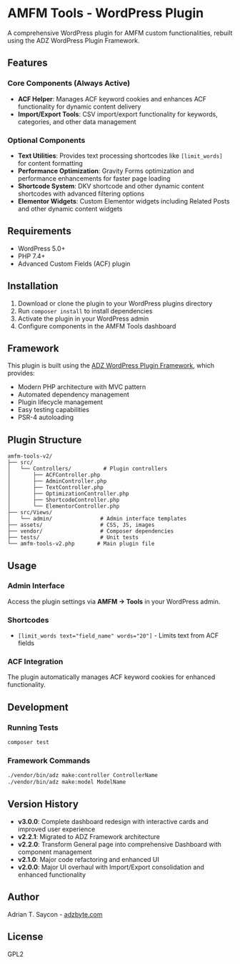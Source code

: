 # AMFM Tools - WordPress Plugin

A comprehensive WordPress plugin for AMFM custom functionalities, rebuilt using the ADZ WordPress Plugin Framework.

## Features

### Core Components (Always Active)
- **ACF Helper**: Manages ACF keyword cookies and enhances ACF functionality for dynamic content delivery
- **Import/Export Tools**: CSV import/export functionality for keywords, categories, and other data management

### Optional Components
- **Text Utilities**: Provides text processing shortcodes like `[limit_words]` for content formatting
- **Performance Optimization**: Gravity Forms optimization and performance enhancements for faster page loading
- **Shortcode System**: DKV shortcode and other dynamic content shortcodes with advanced filtering options
- **Elementor Widgets**: Custom Elementor widgets including Related Posts and other dynamic content widgets

## Requirements

- WordPress 5.0+
- PHP 7.4+
- Advanced Custom Fields (ACF) plugin

## Installation

1. Download or clone the plugin to your WordPress plugins directory
2. Run `composer install` to install dependencies
3. Activate the plugin in your WordPress admin
4. Configure components in the AMFM Tools dashboard

## Framework

This plugin is built using the [ADZ WordPress Plugin Framework](https://github.com/adzadzadz/wp-plugin-framework), which provides:

- Modern PHP architecture with MVC pattern
- Automated dependency management
- Plugin lifecycle management
- Easy testing capabilities
- PSR-4 autoloading

## Plugin Structure

```
amfm-tools-v2/
├── src/
│   └── Controllers/          # Plugin controllers
│       ├── ACFController.php
│       ├── AdminController.php
│       ├── TextController.php
│       ├── OptimizationController.php
│       ├── ShortcodeController.php
│       └── ElementorController.php
├── src/Views/
│   └── admin/               # Admin interface templates
├── assets/                  # CSS, JS, images
├── vendor/                  # Composer dependencies
├── tests/                   # Unit tests
└── amfm-tools-v2.php       # Main plugin file
```

## Usage

### Admin Interface
Access the plugin settings via **AMFM → Tools** in your WordPress admin.

### Shortcodes
- `[limit_words text="field_name" words="20"]` - Limits text from ACF fields

### ACF Integration
The plugin automatically manages ACF keyword cookies for enhanced functionality.

## Development

### Running Tests
```bash
composer test
```

### Framework Commands
```bash
./vendor/bin/adz make:controller ControllerName
./vendor/bin/adz make:model ModelName
```

## Version History

- **v3.0.0**: Complete dashboard redesign with interactive cards and improved user experience
- **v2.2.1**: Migrated to ADZ Framework architecture
- **v2.2.0**: Transform General page into comprehensive Dashboard with component management
- **v2.1.0**: Major code refactoring and enhanced UI
- **v2.0.0**: Major UI overhaul with Import/Export consolidation and enhanced functionality

## Author

Adrian T. Saycon - [adzbyte.com](https://adzbyte.com/)

## License

GPL2
